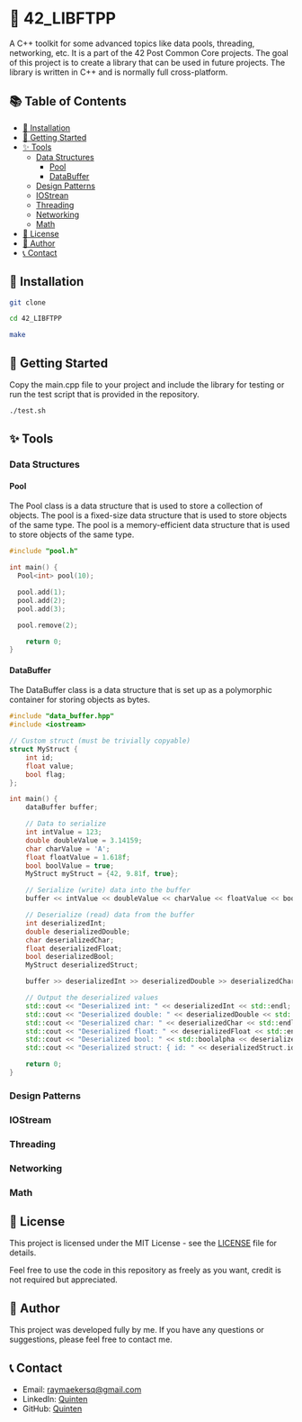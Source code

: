 # 🚀 42_LIBFTPP

A C++ toolkit for some advanced topics like data pools, threading, networking, etc. It is a part of the 42 Post Common Core projects. The goal of this project is to create a library that can be used in future projects. The library is written in C++ and is normally full cross-platform.

## 📚 Table of Contents

- [🔧 Installation](#installation)
- [🌟 Getting Started](#getting-started)
- [✨ Tools](#tools)
  - [Data Structures](#data-structures)
    - [Pool](#pool)
    - [DataBuffer](#databuffer)
  - [Design Patterns](#design-patterns)
  - [IOStrean](#iostream)
  - [Threading](#threading)
  - [Networking](#networking)
  - [Math](#math)
- [📝 License](#license)
- [👤 Author](#author)
- [📞 Contact](#contact)

## 🔧 Installation

```bash
git clone

cd 42_LIBFTPP

make
```

## 🌟 Getting Started

Copy the main.cpp file to your project and include the library for testing or run the test script that is provided in the repository.

```bash
./test.sh
```

## ✨ Tools

### Data Structures

#### Pool

The Pool class is a data structure that is used to store a collection of objects. The pool is a fixed-size data structure that is used to store objects of the same type. The pool is a memory-efficient data structure that is used to store objects of the same type.

```cpp
#include "pool.h"

int main() {
  Pool<int> pool(10);

  pool.add(1);
  pool.add(2);
  pool.add(3);

  pool.remove(2);

    return 0;
}
```

#### DataBuffer

The DataBuffer class is a data structure that is set up as a polymorphic container for storing objects as bytes.

```cpp
#include "data_buffer.hpp"
#include <iostream>

// Custom struct (must be trivially copyable)
struct MyStruct {
    int id;
    float value;
    bool flag;
};

int main() {
    dataBuffer buffer;

    // Data to serialize
    int intValue = 123;
    double doubleValue = 3.14159;
    char charValue = 'A';
    float floatValue = 1.618f;
    bool boolValue = true;
    MyStruct myStruct = {42, 9.81f, true};

    // Serialize (write) data into the buffer
    buffer << intValue << doubleValue << charValue << floatValue << boolValue << myStruct;

    // Deserialize (read) data from the buffer
    int deserializedInt;
    double deserializedDouble;
    char deserializedChar;
    float deserializedFloat;
    bool deserializedBool;
    MyStruct deserializedStruct;

    buffer >> deserializedInt >> deserializedDouble >> deserializedChar >> deserializedFloat >> deserializedBool >> deserializedStruct;

    // Output the deserialized values
    std::cout << "Deserialized int: " << deserializedInt << std::endl;
    std::cout << "Deserialized double: " << deserializedDouble << std::endl;
    std::cout << "Deserialized char: " << deserializedChar << std::endl;
    std::cout << "Deserialized float: " << deserializedFloat << std::endl;
    std::cout << "Deserialized bool: " << std::boolalpha << deserializedBool << std::endl;
    std::cout << "Deserialized struct: { id: " << deserializedStruct.id << ", value: " << deserializedStruct.value << ", flag: " << deserializedStruct.flag << " }" << std::endl;

    return 0;
}
```

### Design Patterns

### IOStream

### Threading

### Networking

### Math

## 📝 License

This project is licensed under the MIT License - see the [LICENSE](LICENSE) file for details.

Feel free to use the code in this repository as freely as you want, credit is not required but appreciated.

## 👤 Author

This project was developed fully by me. If you have any questions or suggestions, please feel free to contact me.

## 📞 Contact

- Email: [raymaekersq@gmail.com](mailto:)
- LinkedIn: [Quinten](https://www.linkedin.com/in/quinten-raymaekers-7763a6262/)
- GitHub: [Quinten](https://github.com/Quinten-14)
